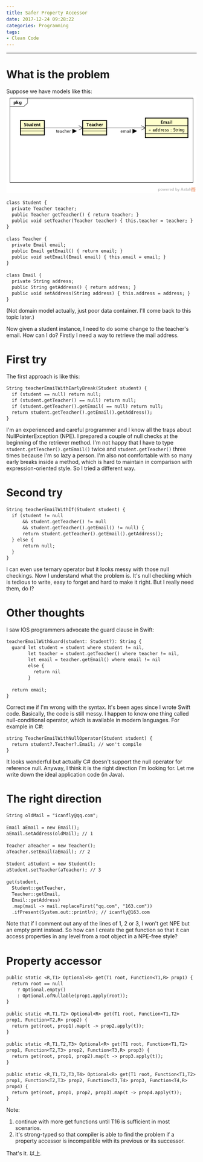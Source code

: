 ```yaml
---
title: Safer Property Accessor
date: 2017-12-24 09:28:22
categories: Programming
tags:
- Clean Code
---
```

---

# What is the problem

Suppose we have models like this:
![img](safe-property-accessor/property_accessor.png)
```
class Student {
  private Teacher teacher;
  public Teacher getTeacher() { return teacher; }
  public void setTeacher(Teacher teacher) { this.teacher = teacher; }
}

class Teacher {
  private Email email;
  public Email getEmail() { return email; }
  public void setEmail(Email email) { this.email = email; }
}

class Email {
  private String address;
  public String getAddress() { return address; }
  public void setAddress(String address) { this.address = address; }
}
```
(Not domain model actually, just poor data container. I'll come back to this topic later.)

Now given a student instance, I need to do some change to the teacher's email. How can I do? Firstly I need a way to retrieve the mail address.

<!-- more -->

# First try

The first approach is like this:
```
String teacherEmailWithEarlyBreak(Student student) {
  if (student == null) return null;
  if (student.getTeacher() == null) return null;
  if (student.getTeacher().getEmail( == null) return null;
  return student.getTeacher().getEmail().getAddress();
}
```

I'm an experienced and careful programmer and I know all the traps about NullPointerException (NPE). I prepared a couple of null checks at the beginning of the retriever method. I'm not happy that I have to type `student.getTeacher().getEmail()` twice and `student.getTeacher()` three times because I'm so lazy a person. I'm also not comfortable with so many early breaks inside a method, which is hard to maintain in comparison with expression-oriented style. So I tried a different way.

# Second try

```
String teacherEmailWithIf(Student student) {
  if (student != null
      && student.getTeacher() != null
      && student.getTeacher().getEmail() != null) {
      return student.getTeacher().getEmail().getAddress();
  } else {
      return null;
  }
}
```

I can even use ternary operator but it looks messy with those null checkings. Now I understand what the problem is. It's null checking which is tedious to write, easy to forget and hard to make it right. But I really need them, do I?

# Other thoughts

I saw IOS programmers advocate the guard clause in Swift:
```
teacherEmailWithGuard(student: Student?): String {
  guard let student = student where student != nil, 
        let teacher = student.getTeacher() where teacher != nil,
        let email = teacher.getEmail() where email != nil
        else {
          return nil
        }

  return email;
}
```
Correct me if I'm wrong with the syntax. It's been ages since I wrote Swift code. Basically, the code is still messy. I happen to know one thing called null-conditional operator, which is available in modern languages. For example in C#:
```
string TeacherEmailWithNullOperator(Student student) {
  return student?.Teacher?.Email; // won't compile
}
```

It looks wonderful but actually C# doesn't support the null operator for reference null. Anyway, I think it is the right direction I'm looking for. Let me write down the ideal application code (in Java).

# The right direction

```
String oldMail = "icanfly@qq.com";

Email aEmail = new Email();
aEmail.setAddress(oldMail); // 1

Teacher aTeacher = new Teacher();
aTeacher.setEmail(aEmail); // 2

Student aStudent = new Student();
aStudent.setTeacher(aTeacher); // 3

get(student,
  Student::getTeacher,
  Teacher::getEmail,
  Email::getAddress)
  .map(mail -> mail.replaceFirst("qq.com", "163.com"))
  .ifPresent(System.out::println); // icanfly@163.com
```
Note that if I comment out any of the lines of 1, 2 or 3, I won't get NPE but an empty print instead. So how can I create the get function so that it can access properties in any level from a root object in a NPE-free style?

# Property accessor

```
public static <R,T1> Optional<R> get(T1 root, Function<T1,R> prop1) {
  return root == null
    ? Optional.empty()
    : Optional.ofNullable(prop1.apply(root));
}

public static <R,T1,T2> Optional<R> get(T1 root, Function<T1,T2> prop1, Function<T2,R> prop2) {
  return get(root, prop1).map(t -> prop2.apply(t));
}

public static <R,T1,T2,T3> Optional<R> get(T1 root, Function<T1,T2> prop1, Function<T2,T3> prop2, Function<T3,R> prop3) {
  return get(root, prop1, prop2).map(t -> prop3.apply(t));
}

public static <R,T1,T2,T3,T4> Optional<R> get(T1 root, Function<T1,T2> prop1, Function<T2,T3> prop2, Function<T3,T4> prop3, Function<T4,R> prop4) {
  return get(root, prop1, prop2, prop3).map(t -> prop4.apply(t));
}
```

Note: 
1. continue with more get functions until T16 is sufficient in most scenarios.
2. it's strong-typed so that compiler is able to find the problem if a property accessor is incompatible with its previous or its successor.

That's it. 
以上.
